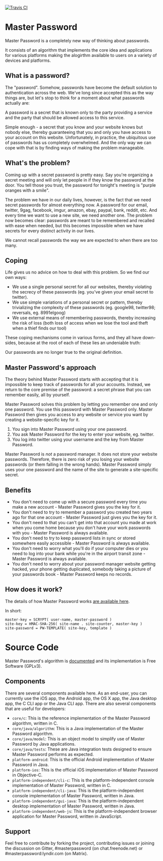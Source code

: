 [![Travis CI](http://img.shields.io/travis-ci/Lyndir/MasterPassword.png)](https://travis-ci.org/Lyndir/MasterPassword)

# Master Password

Master Password is a completely new way of thinking about passwords.

It consists of an algorithm that implements the core idea and applications for various platforms making the alogirthm available to users on a variety of devices and platforms.

## What is a password?

The "password".  Somehow, passwords have become the default solution to authentication across the web.  We've long since accepted this as the way things are, but let's stop to think for a moment about what passwords actually are:

A password is a secret that is known only to the party providing a service and the party that should be allowed access to this service.

Simple enough - a secret that you know and your website knows but nobody else, thereby guaranteeing that you and only you have access to your account on this website.  Unfortunately, in practice, the ubiquitous use of passwords has us completely overwhelmed.  And the only way we can cope with that is by finding ways of making the problem manageable.

## What's the problem?

Coming up with a secret password is pretty easy.  Say you're organizing a secret meeting and will only let people in if they know the password at the door.  You tell those you trust, the password for tonight's meeting is "purple oranges with a smile".

The problem we have in our daily lives, however, is the fact that we need secret passwords for almost everything now.  A password for our email, twitter, 9gag, facebook, imgur, amazon, ebay, paypal, bank, reddit, etc.  And every time we want to use a new site, we need another one.  The problem now becomes clear: passwords are meant to be remembered and recalled with ease when needed, but this becomes impossible when we have secrets for every distinct activity in our lives.

We cannot recall passwords the way we are expected to when there are too many.

## Coping

Life gives us no advice on how to deal with this problem.  So we find our own ways:

 - We use a single personal secret for all our websites, thereby violating the secrecy of these passwords (eg. you've given your email secret to twitter).
 - We use simple variations of a personal secret or pattern, thereby trivializing the complexity of these passwords (eg. google98, twitter98; reversals, eg. 8991elgoog)
 - We use external means of remembering passwords, thereby increasing the risk of loss (both loss of access when we lose the tool and theft when a thief finds our tool)

These coping mechanisms come in various forms, and they all have down-sides, because at the root of each of these lies an undeniable truth:

Our passwords are no longer true to the original definition.

## Master Password's approach

The theory behind Master Password starts with accepting that it is impossible to keep track of passwords for all your accounts.  Instead, we return to the core premise of the password: a secret phrase that you can remember easily, all by yourself.

Master Password solves this problem by letting you remember one and only one password.  You use this password with Master Password only.  Master Password then gives you access to any website or service you want by creating a website-specific key for it.

1. You sign into Master Password using your one password.
2. You ask Master Password for the key to enter your website, eg. twitter.
3. You log into twitter using your username and the key from Master Password.

Master Password is *not* a password manager.  It does not store your website passwords.  Therefore, there is zero risk of you losing your website passwords (or them falling in the wrong hands).  Master Password simply uses your one password and the name of the site to generate a site-specific secret.

## Benefits

 - You don't need to come up with a secure password every time you make a new account - Master Password gives you the key for it.
 - You don't need to try to remember a password you created two years ago for that one account - Master Password just gives you the key for it.
 - You don't need to that you can't get into that account you made at work when you come home because you don't have your work passwords with you - Master Password is always available.
 - You don't need to try to keep password lists in sync or stored somewhere easily accessible - Master Password is always available.
 - You don't need to worry what you'll do if your computer dies or you need to log into your bank while you're in the airport transit zone - Master Password is always available.
 - You don't need to worry about your password manager website getting hacked, your phone getting duplicated, somebody taking a picture of your passwords book - Master Password keeps no records.

## How does it work?

The details of how Master Password works [are available here](http://masterpasswordapp.com/algorithm.html).

In short:

    master-key = SCRYPT( user-name, master-password )
    site-key = HMAC-SHA-256( site-name . site-counter, master-key )
    site-password = PW-TEMPLATE( site-key, template )

# Source Code

Master Password's algorithm is [documented](http://masterpasswordapp.com/algorithm.html) and its implementation is Free Software (GPLv3).

## Components

There are several components available here.  As an end-user, you can currently use the iOS app, the Android app, the OS X app, the Java desktop app, the C CLI app or the Java CLI app.  There are also several components that are useful for developers:

 - `core/c`: This is the reference implementation of the Master Password algorithm, written in C.
 - `core/java/algorithm`: This is a Java implementation of the Master Password algorithm.
 - `core/java/model`: This is an object model to simplify use of Master Password by Java applications.
 - `core/java/tests`: These are Java integration tests designed to ensure Master Password performs as expected.
 - `platform-android`: This is the official Android implementation of Master Password in Java.
 - `platform-ios`: This is the official iOS implementation of Master Password in Objective-C.
 - `platform-independent/cli-c`: This is the platform-independent console implementation of Master Password, written in C.
 - `platform-independent/cli-java`: This is the platform-independent console implementation of Master Password, written in Java.
 - `platform-independent/gui-java`: This is the platform-independent desktop implementation of Master Password, written in Java.
 - `platform-independent/web-js`: This is the platform-independent browser application for Master Password, written in JavaScript.

## Support

Feel free to contribute by forking the project, contributing issues or joining the discussion on Gitter, #masterpassword (on chat.freenode.net) or #masterpassword:lyndir.com (on Matrix).
